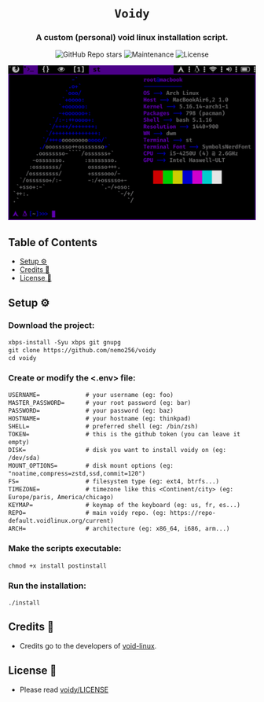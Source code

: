 <div align="center">

# `Voidy`

<h3>
  A custom (personal) void linux installation script.
</h3>

<!-- Badges -->
![GitHub Repo stars](https://img.shields.io/github/stars/nemo256/voidy?style=for-the-badge)
![Maintenance](https://shields.io/maintenance/yes/2022?style=for-the-badge)
![License](https://shields.io/github/license/nemo256/voidy?style=for-the-badge)

<!-- Demo image -->
![Demo](demo.gif)

</div>

<!-- TABLE OF CONTENTS -->
## Table of Contents

* [Setup ⚙️](#setup)
* [Credits 🤝](#credits)
* [License 📑](#license)

## Setup ⚙️

### Download the project:
```shell
xbps-install -Syu xbps git gnupg
git clone https://github.com/nemo256/voidy
cd voidy
```

### Create or modify the <.env> file:
```shell
USERNAME=             # your username (eg: foo)
MASTER_PASSWORD=      # your root password (eg: bar)
PASSWORD=             # your password (eg: baz)
HOSTNAME=             # your hostname (eg: thinkpad)
SHELL=                # preferred shell (eg: /bin/zsh)
TOKEN=                # this is the github token (you can leave it empty)
DISK=                 # disk you want to install voidy on (eg: /dev/sda)
MOUNT_OPTIONS=        # disk mount options (eg: "noatime,compress=zstd,ssd,commit=120")
FS=                   # filesystem type (eg: ext4, btrfs...)
TIMEZONE=             # timezone like this <Continent/city> (eg: Europe/paris, America/chicago)
KEYMAP=               # keymap of the keyboard (eg: us, fr, es...)
REPO=                 # main voidy repo. (eg: https://repo-default.voidlinux.org/current)
ARCH=                 # architecture (eg: x86_64, i686, arm...)
```

### Make the scripts executable:
```shell
chmod +x install postinstall
```

### Run the installation: 
```shell
./install
```

## Credits 🤝
- Credits go to the developers of [void-linux](https://voidlinux.org/).

## License 📑
- Please read [voidy/LICENSE](https://github.com/nemo256/voidy/blob/master/LICENSE)
